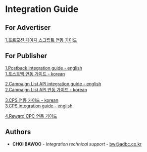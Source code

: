 # Integration Guide


## For Advertiser
[1.프로모션 페이지 스크립트 연동 가이드](https://github.com/adbc-tech/integration-guide/blob/master/CPA%20script%20integration%20guide%20for%20Advertiser.md)


## For Publisher
[1.Postback integration guide - english](https://github.com/adbc-tech/integration-guide/blob/master/NCPI%20integration%20guide%20for%20publisher.eng.md) \
[1.포스트백 연동 가이드 - korean](https://github.com/adbc-tech/integration-guide/blob/master/NCPI%20integration%20guide%20for%20publisher.md)  



[2.Campaign List API integration guide - english](https://github.com/adbc-tech/integration-guide/blob/master/Campaign%20list%20API%20guide%20for%20publisher.eng.md) \
[2.Campaign List API 연동 가이드 - korean](https://github.com/adbc-tech/integration-guide/blob/master/Campaign%20list%20API%20guide%20for%20publisher.md)


[3.CPS 연동 가이드 - korean](https://github.com/adbc-tech/integration-guide/blob/master/CPS%20integration%20guide.md) \
[3.CPS integration guide - english](https://github.com/adbc-tech/integration-guide/blob/master/CPS%20integration%20guide.eng.md)

[4.Reward CPC 연동 가이드](https://github.com/adbc-tech/integration-guide/blob/master/Reward%20Campaign%20list%20API%20guide%20for%20publisher.md)

## Authors

* **CHOI BAWOO** - *Integration technical support* - bw@adbc.co.kr